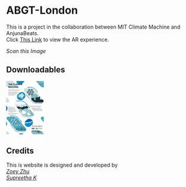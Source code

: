 # ABGT-London

This is a project in the collaboration between MIT Climate Machine and AnjunaBeats.
<br>Click [This Link](https://zy-zhu.github.io/ABGT_london/) to view the AR experience. 

*Scan this Image*

## Downloadables

<img src="https://github.com/zy-zhu/ABGT_london/blob/main/static/marker/marker_full.jpg?raw=true" width=20% alt="Poster"></img>


## Credits

This is website is designed and developed by 
<br>*[Zoey Zhu](https://iam-zy.com/)*
<br>*[Supreetha K](https://supreethack.cargo.site/)*
